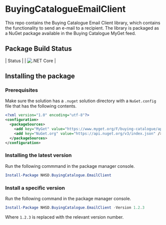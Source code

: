 # BuyingCatalogueEmailClient

This repo contains the Buying Catalogue Email Client library, which contains the functionality to send an e-mail to a recipient. The library is packaged as a NuGet package available in the Buying Catalogue MyGet feed.

## Package Build Status

| Status |
| ![.NET Core](https://github.com/nhs-digital-gp-it-futures/BuyingCatalogueEmailClient/workflows/.NET%20Core/badge.svg) |

## Installing the package

### Prerequisites

Make sure the solution has a `.nuget` solution directory with a `NuGet.config` file that has the following contents.

```xml
<?xml version="1.0" encoding="utf-8"?>
<configuration>
  <packageSources>
    <add key="MyGet" value="https://www.myget.org/F/buying-catalogue/api/v3/index.json" />
    <add key="NuGet.org" value="https://api.nuget.org/v3/index.json" />
  </packageSources>
</configuration>
```

### Installing the latest version

Run the following commmand in the package manager console.

```powershell
Install-Package NHSD.BuyingCatalogue.EmailClient
```

### Install a specific version

Run the following command in the package manager console.

```powershell
Install-Package NHSD.BuyingCatalogue.EmailClient -Version 1.2.3
```

Where `1.2.3` is replaced with the relevant version number.
